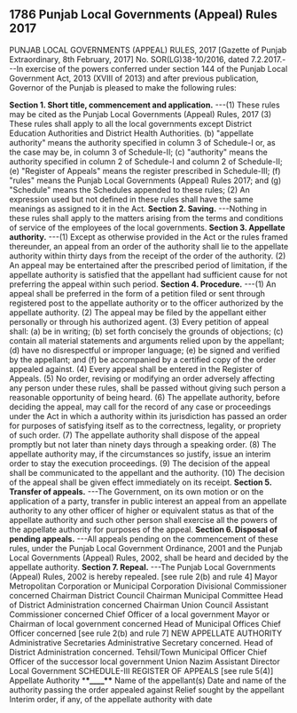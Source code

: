 ## 1786 Punjab Local Governments (Appeal) Rules 2017
 
PUNJAB LOCAL GOVERNMENTS (APPEAL) RULES, 2017
[Gazette of Punjab Extraordinary, 8th February, 2017]
No. SOR(LG)38-10/2016, dated 7.2.2017.---In exercise of the powers conferred under section 144 of the Punjab Local Government Act, 2013 (XVIII of 2013) and after previous publication, Governor of the Punjab is pleased to make the following rules:

**Section 1. Short title, commencement and application.**
---(1) These rules may be cited as the Punjab Local Governments (Appeal) Rules, 2017
   (3) These rules shall apply to all the local governments except District Education Authorities and District Health Authorities.
   (b) "appellate authority" means the authority specified in column 3 of Schedule-I or, as the case may be, in column 3 of Schedule-II;
   (c) "authority" means the authority specified in column 2 of Schedule-I and column 2 of Schedule-II;
   (e) "Register of Appeals" means the register prescribed in Schedule-III;
   (f) "rules" means the Punjab Local Governments (Appeal) Rules 2017; and
   (g) "Schedule" means the Schedules appended to these rules;
   (2) An expression used but not defined in these rules shall have the same meanings as assigned to it in the Act.
**Section 2. Saving.**
---Nothing in these rules shall apply to the matters arising from the terms and conditions of service of the employees of the local governments.
**Section 3. Appellate authority.**
---(1) Except as otherwise provided in the Act or the rules framed thereunder, an appeal from an order of the authority shall lie to the appellate authority within thirty days from the receipt of the order of the authority.
   (2) An appeal may be entertained after the prescribed period of limitation, if the appellate authority is satisfied that the appellant had sufficient cause for not preferring the appeal within such period.
**Section 4. Procedure.**
---(1) An appeal shall be preferred in the form of a petition filed or sent through registered post to the appellate authority or to the officer authorized by the appellate authority.
   (2) The appeal may be filed by the appellant either personally or through his authorized agent.
   (3) Every petition of appeal shall:
   (a) be in writing;
   (b) set forth concisely the grounds of objections;
   (c) contain all material statements and arguments relied upon by the appellant;
   (d) have no disrespectful or improper language;
   (e) be signed and verified by the appellant; and
   (f) be accompanied by a certified copy of the order appealed against.
   (4) Every appeal shall be entered in the Register of Appeals.
   (5) No order, revising or modifying an order adversely affecting any person under these rules, shall be passed without giving such person a reasonable opportunity of being heard.
   (6) The appellate authority, before deciding the appeal, may call for the record of any case or proceedings under the Act in which a authority within its jurisdiction has passed an order for purposes of satisfying itself as to the correctness, legality, or propriety of such order.
   (7) The appellate authority shall dispose of the appeal promptly but not later than ninety days through a speaking order.
   (8) The appellate authority may, if the circumstances so justify, issue an interim order to stay the execution proceedings.
   (9) The decision of the appeal shall be communicated to the appellant and the authority.
   (10) The decision of the appeal shall be given effect immediately on its receipt.
**Section 5. Transfer of appeals.**
---The Government, on its own motion or on the application of a party, transfer in public interest an appeal from an appellate authority to any other officer of higher or equivalent status as that of the appellate authority and such other person shall exercise all the powers of the appellate authority for purposes of the appeal.
**Section 6. Disposal of pending appeals.**
---All appeals pending on the commencement of these rules, under the Punjab Local Government Ordinance, 2001 and the Punjab Local Governments (Appeal) Rules, 2002, shall be heard and decided by the appellate authority.
**Section 7. Repeal.**
---The Punjab Local Governments (Appeal) Rules, 2002 is hereby repealed.
   [see rule 2(b) and rule 4]
   Mayor Metropolitan Corporation or Municipal Corporation
   Divisional Commissioner concerned
   Chairman District Council
   Chairman Municipal Committee
   Head of District Administration concerned
   Chairman Union Council
   Assistant Commissioner concerned
   Chief Officer of a local government
   Mayor or Chairman of local government concerned
   Head of Municipal Offices
   Chief Officer concerned
   [see rule 2(b) and rule 7]
   NEW APPELLATE AUTHORITY
   Administrative Secretaries
   Administrative Secretary concerned.
   Head of District Administration concerned.
   Tehsil/Town Municipal Officer
   Chief Officer of the successor local government
   Union Nazim
   Assistant Director Local Government
   SCHEDULE-III
   REGISTER OF APPEALS
   [see rule 5(4)]
   Appellate Authority \***\*\_\_\_\_\*\***
   Name of the appellant(s)
   Date and name of the authority passing the order appealed against
   Relief sought by the appellant
   Interim order, if any, of the appellate authority with date

